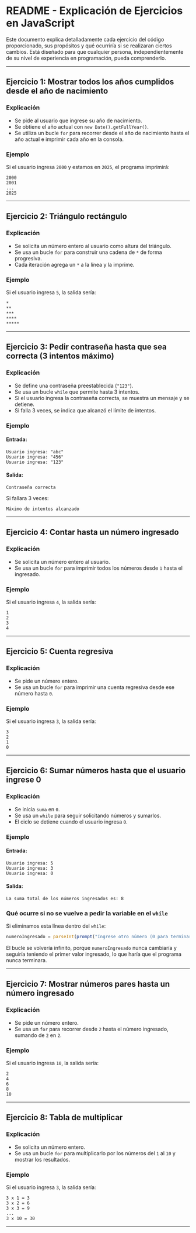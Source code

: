 # README - Explicación de Ejercicios en JavaScript

Este documento explica detalladamente cada ejercicio del código proporcionado, sus propósitos y qué ocurriría si se realizaran ciertos cambios. Está diseñado para que cualquier persona, independientemente de su nivel de experiencia en programación, pueda comprenderlo.

---

## Ejercicio 1: Mostrar todos los años cumplidos desde el año de nacimiento

### Explicación
- Se pide al usuario que ingrese su año de nacimiento.
- Se obtiene el año actual con `new Date().getFullYear()`.
- Se utiliza un bucle `for` para recorrer desde el año de nacimiento hasta el año actual e imprimir cada año en la consola.

### Ejemplo
Si el usuario ingresa `2000` y estamos en `2025`, el programa imprimirá:
```
2000
2001
...
2025
```

---

## Ejercicio 2: Triángulo rectángulo

### Explicación
- Se solicita un número entero al usuario como altura del triángulo.
- Se usa un bucle `for` para construir una cadena de `*` de forma progresiva.
- Cada iteración agrega un `*` a la línea y la imprime.

### Ejemplo
Si el usuario ingresa `5`, la salida sería:
```
*
**
***
****
*****
```

---

## Ejercicio 3: Pedir contraseña hasta que sea correcta (3 intentos máximo)

### Explicación
- Se define una contraseña preestablecida (`"123"`).
- Se usa un bucle `while` que permite hasta 3 intentos.
- Si el usuario ingresa la contraseña correcta, se muestra un mensaje y se detiene.
- Si falla 3 veces, se indica que alcanzó el límite de intentos.

### Ejemplo
#### Entrada:
```
Usuario ingresa: "abc"
Usuario ingresa: "456"
Usuario ingresa: "123"
```
#### Salida:
```
Contraseña correcta
```
Si fallara 3 veces:
```
Máximo de intentos alcanzado
```

---

## Ejercicio 4: Contar hasta un número ingresado

### Explicación
- Se solicita un número entero al usuario.
- Se usa un bucle `for` para imprimir todos los números desde `1` hasta el ingresado.

### Ejemplo
Si el usuario ingresa `4`, la salida sería:
```
1
2
3
4
```

---

## Ejercicio 5: Cuenta regresiva

### Explicación
- Se pide un número entero.
- Se usa un bucle `for` para imprimir una cuenta regresiva desde ese número hasta `0`.

### Ejemplo
Si el usuario ingresa `3`, la salida sería:
```
3
2
1
0
```

---

## Ejercicio 6: Sumar números hasta que el usuario ingrese 0

### Explicación
- Se inicia `suma` en `0`.
- Se usa un `while` para seguir solicitando números y sumarlos.
- El ciclo se detiene cuando el usuario ingresa `0`.

### Ejemplo
#### Entrada:
```
Usuario ingresa: 5
Usuario ingresa: 3
Usuario ingresa: 0
```
#### Salida:
```
La suma total de los números ingresados es: 8
```

### Qué ocurre si no se vuelve a pedir la variable en el `while`
Si eliminamos esta línea dentro del `while`:
```js
numeroIngresado = parseInt(prompt("Ingrese otro número (0 para terminar):"));
```
El bucle se volvería infinito, porque `numeroIngresado` nunca cambiaría y seguiría teniendo el primer valor ingresado, lo que haría que el programa nunca terminara.

---

## Ejercicio 7: Mostrar números pares hasta un número ingresado

### Explicación
- Se pide un número entero.
- Se usa un `for` para recorrer desde `2` hasta el número ingresado, sumando de `2` en `2`.

### Ejemplo
Si el usuario ingresa `10`, la salida sería:
```
2
4
6
8
10
```

---

## Ejercicio 8: Tabla de multiplicar

### Explicación
- Se solicita un número entero.
- Se usa un bucle `for` para multiplicarlo por los números del `1` al `10` y mostrar los resultados.

### Ejemplo
Si el usuario ingresa `3`, la salida sería:
```
3 x 1 = 3
3 x 2 = 6
3 x 3 = 9
...
3 x 10 = 30
```

---


